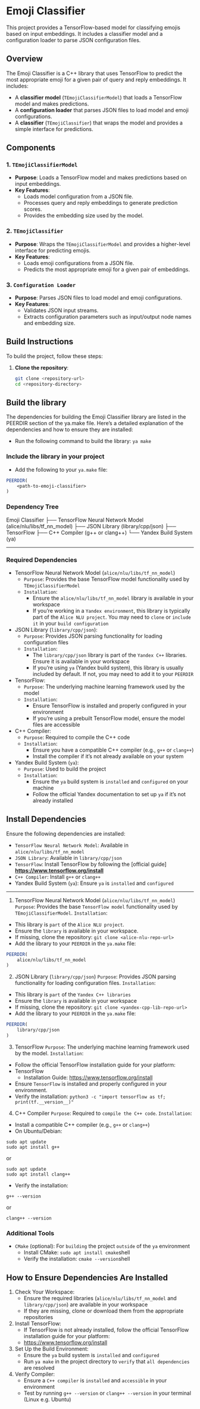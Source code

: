# Emoji Classifier
This project provides a TensorFlow-based model for classifying emojis based on input embeddings. It includes a classifier model and a configuration loader to parse JSON configuration files.

## Overview
The Emoji Classifier is a C++ library that uses TensorFlow to predict the most appropriate emoji for a given pair of query and reply embeddings. It includes:

- A **classifier model** (`TEmojiClassifierModel`) that loads a TensorFlow model and makes predictions.
- A **configuration loader** that parses JSON files to load model and emoji configurations.
- A **classifier** (`TEmojiClassifier`) that wraps the model and provides a simple interface for predictions.

## Components
### 1. `TEmojiClassifierModel`

- **Purpose**: Loads a TensorFlow model and makes predictions based on input embeddings.
- **Key Features**:
  - Loads model configuration from a JSON file.
  - Processes query and reply embeddings to generate prediction scores.
  - Provides the embedding size used by the model.

### 2. `TEmojiClassifier`
- **Purpose**: Wraps the `TEmojiClassifierModel` and provides a higher-level interface for predicting emojis.
- **Key Features**:
  - Loads emoji configurations from a JSON file.
  - Predicts the most appropriate emoji for a given pair of embeddings.

### 3. ```Configuration Loader```
- **Purpose**: Parses JSON files to load model and emoji configurations.
- **Key Features**:
  - Validates JSON input streams.
  - Extracts configuration parameters such as input/output node names and embedding size.

## Build Instructions
To build the project, follow these steps:

1. **Clone the repository**:
   ```bash
   git clone <repository-url>
   cd <repository-directory>
   ```

## Build the library
The dependencies for building the Emoji Classifier library are listed in the PEERDIR section of the ya.make file. Here’s a detailed explanation of the dependencies and how to ensure they are installed:

- Run the following command to build the library:
```ya make```

### Include the library in your project
- Add the following to your ```ya.make``` file:

```cmake
PEERDIR(
    <path-to-emoji-classifier>
)
```

### Dependency Tree
Emoji Classifier
├── TensorFlow Neural Network Model (alice/nlu/libs/tf_nn_model)
├── JSON Library (library/cpp/json)
├── TensorFlow
├── C++ Compiler (g++ or clang++)
└── Yandex Build System (ya)

---

### Required Dependencies
- TensorFlow Neural Network Model (```alice/nlu/libs/tf_nn_model```)
    - ```Purpose```: Provides the base TensorFlow model functionality used by ```TEmojiClassifierModel```
    - ```Installation```:
        - Ensure the ```alice/nlu/libs/tf_nn_model``` library is available in your workspace
        - If you’re working in a ```Yandex environment```, this library is typically part of the ```Alice NLU project```. You may need to ```clone``` or ```include it``` in your ```build configuration```
- JSON Library (```library/cpp/json```):
    - ```Purpose```: Provides JSON parsing functionality for loading configuration files
    - ```Installation```: 
        - The ```library/cpp/json``` library is part of the ```Yandex C++``` libraries. Ensure it is available in your workspace
        - If you’re using ```ya``` (Yandex build system), this library is usually included by default. If not, you may need to add it to your ```PEERDIR```
- TensorFlow:
    - ```Purpose```: The underlying machine learning framework used by the model
    - ```Installation```: 
        - Ensure TensorFlow is installed and properly configured in your environment
        - If you’re using a prebuilt TensorFlow model, ensure the model files are accessible
- C++ Compiler:
    - ```Purpose```: Required to compile the C++ code
    - ```Installation```:
        - Ensure you have a compatible C++ compiler (e.g., ```g++``` or ```clang++```)
        - Install the compiler if it’s not already available on your system
- Yandex Build System (```ya```):
    - ```Purpose```: Used to build the project
    - ```Installation```: 
        - Ensure the ```ya``` build system is ```installed``` and ```configured``` on your machine
        - Follow the official Yandex documentation to set up ```ya``` if it’s not already installed

## Install Dependencies
Ensure the following dependencies are installed:
- ```TensorFlow Neural Network Model```: Available in ```alice/nlu/libs/tf_nn_model```
- ```JSON Library```: Available in ```library/cpp/json```
- ```TensorFlow```: Install TensorFlow by following the [official guide] **https://www.tensorflow.org/install**
- ```C++ Compiler```: Install ```g++``` or ```clang++```
- Yandex Build System (```ya```): Ensure ```ya``` is ```installed``` and ```configured```

---

1. TensorFlow Neural Network Model (```alice/nlu/libs/tf_nn_model```)
```Purpose```: Provides the base ```TensorFlow model``` functionality used by ```TEmojiClassifierModel```.
```Installation```:
- This library is ```part``` of the ```Alice NLU project```.
- Ensure the ```library``` is available in your workspace.
- If missing, clone the repository: ```git clone <alice-nlu-repo-url>```
- Add the library to your ```PEERDIR``` in the ```ya.make``` file:
```cmake
PEERDIR(
    alice/nlu/libs/tf_nn_model
)
```

2. JSON Library (```library/cpp/json```)
```Purpose```: Provides JSON parsing functionality for loading configuration files.
```Installation```:
- This library is ```part``` of the ```Yandex C++ libraries```
- Ensure the ```library``` is available in your workspace
- If missing, clone the repository: ```git clone <yandex-cpp-lib-repo-url>```
- Add the library to your ```PEERDIR``` in the ```ya.make``` file:
```cmake
PEERDIR(
    library/cpp/json
)
```

3. TensorFlow
```Purpose```: The underlying machine learning framework used by the model.
```Installation```:
- Follow the official TensorFlow installation guide for your platform:
- TensorFlow 
    - Installation Guide: https://www.tensorflow.org/install
- Ensure ```TensorFlow``` is installed and properly configured in your environment.
- Verify the installation: ```python3 -c "import tensorflow as tf; print(tf.__version__)"```

4. C++ Compiler
```Purpose```: Required to ```compile the C++ code```.
```Installation```:
- Install a compatible C++ compiler (e.g., ```g++``` or ```clang++```)
- On Ubuntu/Debian:
```shell
sudo apt update
sudo apt install g++
```
or

```shell
sudo apt update
sudo apt install clang++
```

- Verify the installation:
```shell
g++ --version
```

or

```shell
clang++ --version
```

### Additional Tools
- ```CMake``` (optional): For ```building``` the project ```outside``` of the ```ya``` environment
    - Install CMake: ```sudo apt install cmake```shell
    - Verify the installation: ```cmake --version```shell

## How to Ensure Dependencies Are Installed
1. Check Your Workspace:
    - Ensure the required libraries (```alice/nlu/libs/tf_nn_model``` and ```library/cpp/json```) are available in your workspace
    - If they are missing, clone or download them from the appropriate repositories
2. Install TensorFlow:
    - If TensorFlow is not already installed, follow the official TensorFlow installation guide for your platform:
    - https://www.tensorflow.org/install
3. Set Up the Build Environment:
    - Ensure the ```ya``` build system is ```installed``` and ```configured```
    - Run ```ya make``` in the project directory to ```verify``` that ```all dependencies``` are resolved
4. Verify Compiler:
    - Ensure a ```C++ compiler``` is ```installed``` and ```accessible``` in your environment
    - Test by running ```g++ --version``` or ```clang++ --version``` in your terminal (Linux e.g. Ubuntu)
